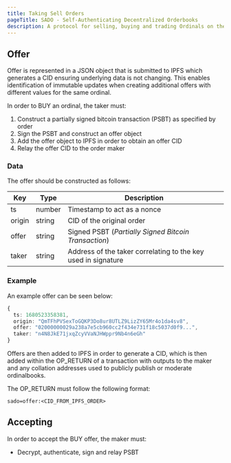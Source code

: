 ```yaml
---
title: Taking Sell Orders
pageTitle: SADO - Self-Authenticating Decentralized Orderbooks
description: A protocol for selling, buying and trading Ordinals on the bitcoin network.
---
```


## Offer

Offer is represented in a JSON object that is submitted to IPFS which generates a CID ensuring underlying data is not changing. This enables identification of immutable updates when creating additional offers with different values for the same ordinal.

In order to BUY an ordinal, the taker must:

 1. Construct a partially signed bitcoin transaction (PSBT) as specified by order
 2. Sign the PSBT and construct an offer object 
 3. Add the offer object to IPFS in order to obtain an offer CID 
 4. Relay the offer CID to the order maker

### Data

The offer should be constructed as follows:

Key    | Type   | Description
-------|--------|--------------
ts     | number | Timestamp to act as a nonce
origin | string | CID of the original order
offer  | string | Signed PSBT (*Partially Signed Bitcoin Transaction*)
taker  | string | Address of the taker correlating to the key used in signature

### Example

An example offer can be seen below:

```ts
{
  ts: 1680523358381,
  origin: "QmTFhPVSexToGQKP3Do8ur8UTLZ9LizZY65Mr4o1da4sv8",
  offer: "02000000029a238a7e5cb960cc2f434e731f18c5037d0f9...",
  taker: "n4N8JkE71jxqZcyVVaNJHWppr9Nb4n6eGh"
}
```

Offers are then added to IPFS in order to generate a CID, which is then added within the OP_RETURN of a transaction with outputs to the maker and any collation addresses used to publicly publish or moderate ordinalbooks.

The OP_RETURN must follow the following format:

```
sado=offer:<CID_FROM_IPFS_ORDER>
```

## Accepting

In order to accept the BUY offer, the maker must:

* Decrypt, authenticate, sign and relay PSBT